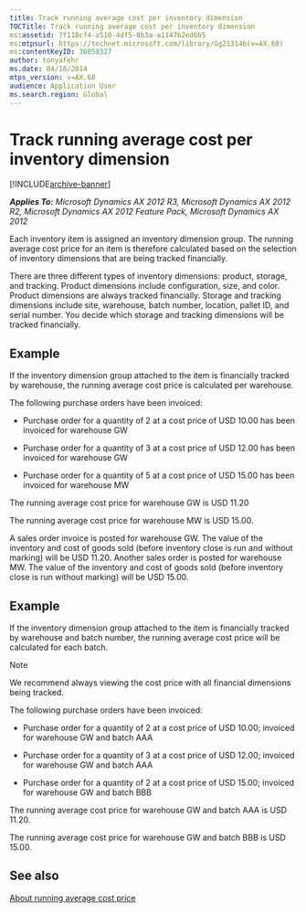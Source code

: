 ```yaml
---
title: Track running average cost per inventory dimension
TOCTitle: Track running average cost per inventory dimension
ms:assetid: 7f118cf4-a510-4df5-8b3a-a1147b2ed6b5
ms:mtpsurl: https://technet.microsoft.com/library/Gg213146(v=AX.60)
ms:contentKeyID: 36058327
author: tonyafehr
ms.date: 04/18/2014
mtps_version: v=AX.60
audience: Application User
ms.search.region: Global
---
```


# Track running average cost per inventory dimension 


[!INCLUDE[archive-banner](includes/archive-banner.md)]


_**Applies To:** Microsoft Dynamics AX 2012 R3, Microsoft Dynamics AX 2012 R2, Microsoft Dynamics AX 2012 Feature Pack, Microsoft Dynamics AX 2012_

Each inventory item is assigned an inventory dimension group. The running average cost price for an item is therefore calculated based on the selection of inventory dimensions that are being tracked financially.

There are three different types of inventory dimensions: product, storage, and tracking. Product dimensions include configuration, size, and color. Product dimensions are always tracked financially. Storage and tracking dimensions include site, warehouse, batch number, location, pallet ID, and serial number. You decide which storage and tracking dimensions will be tracked financially.

## Example

If the inventory dimension group attached to the item is financially tracked by warehouse, the running average cost price is calculated per warehouse.

The following purchase orders have been invoiced:

  - Purchase order for a quantity of 2 at a cost price of USD 10.00 has been invoiced for warehouse GW

  - Purchase order for a quantity of 3 at a cost price of USD 12.00 has been invoiced for warehouse GW

  - Purchase order for a quantity of 5 at a cost price of USD 15.00 has been invoiced for warehouse MW

The running average cost price for warehouse GW is USD 11.20

The running average cost price for warehouse MW is USD 15.00.

A sales order invoice is posted for warehouse GW. The value of the inventory and cost of goods sold (before inventory close is run and without marking) will be USD 11.20. Another sales order is posted for warehouse MW. The value of the inventory and cost of goods sold (before inventory close is run without marking) will be USD 15.00.

## Example

If the inventory dimension group attached to the item is financially tracked by warehouse and batch number, the running average cost price will be calculated for each batch.


> [!NOTE]
> <P>We recommend always viewing the cost price with all financial dimensions being tracked.</P>



The following purchase orders have been invoiced:

  - Purchase order for a quantity of 2 at a cost price of USD 10.00; invoiced for warehouse GW and batch AAA

  - Purchase order for a quantity of 3 at a cost price of USD 12.00; invoiced for warehouse GW and batch AAA

  - Purchase order for a quantity of 2 at a cost price of USD 15.00; invoiced for warehouse GW and batch BBB

The running average cost price for warehouse GW and batch AAA is USD 11.20.

The running average cost price for warehouse GW and batch BBB is USD 15.00.

## See also

[About running average cost price](about-running-average-cost-price.md)

  


